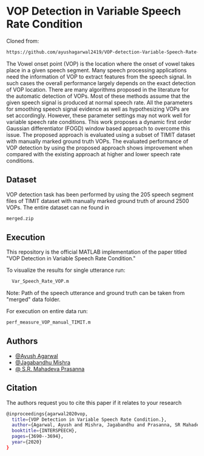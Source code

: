 # VOP Detection in Variable Speech Rate Condition

Cloned from:
 ``` bash
 https://github.com/ayushagarwal2419/VOP-detection-Variable-Speech-Rate-Condition
```

The Vowel onset point (VOP) is the location where the onset of vowel takes place in a given speech segment. Many speech processing applications need the information of VOP to extract features from the speech signal. In such cases the overall performance largely depends on the exact detection of VOP location. There are many algorithms proposed in the literature for the automatic detection of VOPs. Most of these methods assume that the given speech signal is produced at normal speech rate. All the parameters for smoothing speech signal evidence as well as hypothesizing VOPs are set accordingly. However, these parameter settings may not work well for variable speech rate conditions. This work proposes a dynamic first order Gaussian differentiator (FOGD) window based approach to overcome this issue. The proposed approach is evaluated using a subset of TIMIT dataset with manually marked ground truth VOPs. The evaluated performance of VOP detection by using the proposed approach shows improvement when compared with the existing approach at higher and lower speech rate conditions.



## Dataset

VOP detection task has been performed by using the 205 speech segment files of TIMIT dataset with manually marked ground truth of around 2500 VOPs. The entire dataset can ne found in 
``` bash
merged.zip
```
## Execution

This repository is the official MATLAB implementation of the paper titled "VOP Detection in Variable Speech Rate Condition."


To visualize the results for single utterance run:
```bash
  Var_Speech_Rate_VOP.m
```
Note: Path of the speech utterance and ground truth can be taken from "merged" data folder.

For execution on entire data run:

```bash
perf_measure_VOP_manual_TIMIT.m
```


## Authors

- [@Ayush Agarwal](https://in.linkedin.com/in/ayush-agarwal-63b632167)
- [@Jagabandhu Mishra](https://github.com/jagabandhumishra)
- [@ S.R. Mahadeva Prasanna](https://sites.google.com/iitdh.ac.in/prasanna/home)



## Citation
The authors request you to cite this paper if it relates to your research

```bash
@inproceedings{agarwal2020vop,
  title={VOP Detection in Variable Speech Rate Condition.},
  author={Agarwal, Ayush and Mishra, Jagabandhu and Prasanna, SR Mahadeva},
  booktitle={INTERSPEECH},
  pages={3690--3694},
  year={2020}
}
```
